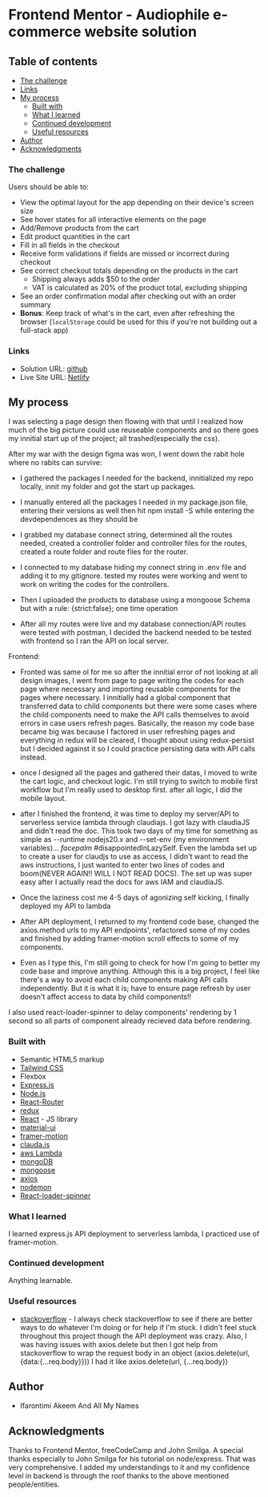 
# Frontend Mentor - Audiophile e-commerce website solution

## Table of contents
  - [The challenge](#the-challenge)
  - [Links](#links)
- [My process](#my-process)
  - [Built with](#built-with)
  - [What I learned](#what-i-learned)
  - [Continued development](#continued-development)
  - [Useful resources](#useful-resources)
- [Author](#author)
- [Acknowledgments](#acknowledgments)


### The challenge

Users should be able to:

- View the optimal layout for the app depending on their device's screen size
- See hover states for all interactive elements on the page
- Add/Remove products from the cart
- Edit product quantities in the cart
- Fill in all fields in the checkout
- Receive form validations if fields are missed or incorrect during checkout
- See correct checkout totals depending on the products in the cart
  - Shipping always adds $50 to the order
  - VAT is calculated as 20% of the product total, excluding shipping
- See an order confirmation modal after checking out with an order summary
- **Bonus**: Keep track of what's in the cart, even after refreshing the browser (`localStorage` could be used for this if you're not building out a full-stack app)

### Links

- Solution URL: [github](https://github.com/ifaronti/AudioPhile-Guru-Project/tree/main)
- Live Site URL: [Netlify](https://ifasaudiophile.netlify.app/)

## My process
I was selecting a page design then flowing with that until I realized how much of the big picture could use reuseable components and so there goes my innitial start up of the project; all trashed(especially the css).

After my war with the design figma was won, I went down the rabit hole where no rabits can survive:

  - I gathered the packages I needed for the backend, innitialized my repo locally, innit my folder and got the start up packages.

  - I manually entered all the packages I needed in my package.json file, entering their versions as well then hit npm install -S while entering the devdependences as they should be

  - I grabbed my database connect string, determined all the routes needed, created a controller folder and controller files for the routes, created a route folder and route files for the router.

  - I connected to my database hiding my connect string in .env file and adding it to my gitignore. tested my routes were working and went to work on writing the codes for the controllers.
  
  - Then I uploaded the products to database using a mongoose Schema but with a rule: {strict:false}; one time operation

  - After all my routes were live and my database connection/API routes were tested with postman, I decided the backend needed to be tested with frontend so I ran the API on local server.

  Frontend:

  - Fronted was same ol for me so after the innitial error of not looking at all design images, I went from page to page writing the codes for each page where necessary and importing reusable components for the pages where necessary. I innitially had a global component that transferred data to child components but there were some cases where the child components need to make the API calls themselves to avoid errors in case users refresh pages. Basically, the reason my code base became big was because I factored in user refreshing pages and everything in redux will be cleared, I thought about using redux-persist but I decided against it so I could practice persisting data with API calls instead.

  - once I designed all the pages and gathered their datas, I moved to write the cart logic, and checkout logic. I'm still trying to switch to mobile first workflow but I'm really used to desktop first. after all logic, I did the mobile layout. 

  - after I finished the frontend, it was time to deploy my server/API to serverless service lambda through claudiajs. I got lazy with claudiaJS and didn't read the doc. This took two days of my time for something as simple as --runtime nodejs20.x and --set-env (my environment variables)... *facepalm* #disappointedInLazySelf. Even the lambda set up to create a user for claudjs to use as access, I didn't want to read the aws instructions, I just wanted to enter two lines of codes and boom(NEVER AGAIN!! WILL I NOT READ DOCS). The set up was super easy after I actually read the docs for aws IAM and claudiaJS.

  - Once the laziness cost me 4-5 days of agonizing self kicking, I finally deployed my API to lambda

  - After API deployment, I returned to my frontend code base, changed the axios.method urls to my API endpoints', refactored some of my codes and finished by adding framer-motion scroll effects to some of my components. 

  - Even as I type this, I'm still going to check for how I'm going to better my code base and improve anything. Although this is a big  project, I feel like there's a way to avoid each child components making API calls independently. But it is what it is; have to ensure page refresh by user doesn't affect access to data by child components!!

  I also used react-loader-spinner to delay components' rendering by 1 second so all parts of component already recieved data before rendering.

### Built with
- Semantic HTML5 markup
- [Tailwind CSS](https://tailwindcss.com/)
- Flexbox
- [Express.js](expressjs.com)
- [Node.js](https://nodejs.org)
- [React-Router](https://reactrouter.com)
- [redux](https://react-redux.js.org)
- [React](https://reactjs.org/) - JS library
- [material-ui](https://mui.com/material-ui/)
- [framer-motion](https://framermotion.framer.website)
- [clauda.js](claudiajs.com)
- [aws Lambda](aws.amazon.com)
- [mongoDB](mongodb.com)
- [mongoose](mongoosejs.com)
- [axios](https://axios-http.com)
- [nodemon](https://nodemon.io)
- [React-loader-spinner](https://mhnpd.github.io/react-loader-spinner/docs/components/rotating-lines)

### What I learned
I learned express.js API deployment to serverless lambda, I practiced use of framer-motion.

### Continued development
Anything learnable.

### Useful resources

- [stackoverflow](https://stackoverflow.com) - I always check stackoverflow to see if there are better ways to do whatever I'm doing or for help if I'm stuck. I didn't feel stuck throughout this project though the API deployment was crazy. Also, I was having issues with axios.delete but then I got help from stackoverflow to wrap the request body in an object (axios.delete(url, {data:{...req.body}})) I had it like axios.delete(url, {...req.body})

## Author
- Ifarontimi Akeem And All My Names

## Acknowledgments
Thanks to Frontend Mentor, freeCodeCamp and John Smilga. A special thanks especially to John Smilga for his tutorial on node/express. That was very comprehensive. I added my understandings to it and my confidence level in backend is through the roof thanks to the above mentioned people/entities.
